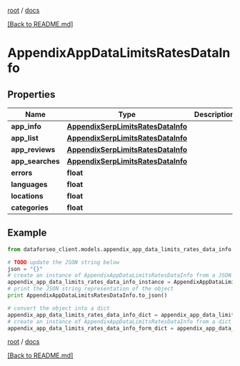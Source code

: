 [root](./../ "root") / [docs](./ "docs")

[[Back to README.md]](./../README.md "[Back to README.md]")

# AppendixAppDataLimitsRatesDataInfo

## Properties

Name | Type | Description | Notes
------------ | ------------- | ------------- | -------------
**app_info** | [**AppendixSerpLimitsRatesDataInfo**](AppendixSerpLimitsRatesDataInfo.md) |  | [optional]
**app_list** | [**AppendixSerpLimitsRatesDataInfo**](AppendixSerpLimitsRatesDataInfo.md) |  | [optional]
**app_reviews** | [**AppendixSerpLimitsRatesDataInfo**](AppendixSerpLimitsRatesDataInfo.md) |  | [optional]
**app_searches** | [**AppendixSerpLimitsRatesDataInfo**](AppendixSerpLimitsRatesDataInfo.md) |  | [optional]
**errors** | **float** |  | [optional]
**languages** | **float** |  | [optional]
**locations** | **float** |  | [optional]
**categories** | **float** |  | [optional]

## Example

```python
from dataforseo_client.models.appendix_app_data_limits_rates_data_info import AppendixAppDataLimitsRatesDataInfo

# TODO update the JSON string below
json = "{}"
# create an instance of AppendixAppDataLimitsRatesDataInfo from a JSON string
appendix_app_data_limits_rates_data_info_instance = AppendixAppDataLimitsRatesDataInfo.from_json(json)
# print the JSON string representation of the object
print AppendixAppDataLimitsRatesDataInfo.to_json()

# convert the object into a dict
appendix_app_data_limits_rates_data_info_dict = appendix_app_data_limits_rates_data_info_instance.to_dict()
# create an instance of AppendixAppDataLimitsRatesDataInfo from a dict
appendix_app_data_limits_rates_data_info_form_dict = appendix_app_data_limits_rates_data_info.from_dict(appendix_app_data_limits_rates_data_info_dict)
```

  

[root](./../ "root") / [docs](./ "docs")

[[Back to README.md]](./../README.md "[Back to README.md]")